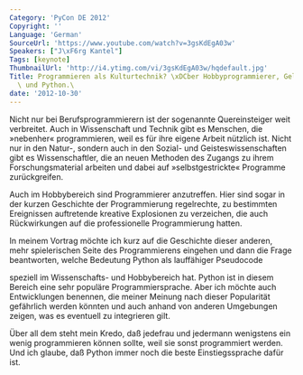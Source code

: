 ```yaml
---
Category: 'PyCon DE 2012'
Copyright: ''
Language: 'German'
SourceUrl: 'https://www.youtube.com/watch?v=3gsKdEgA03w'
Speakers: ["J\xF6rg Kantel"]
Tags: [keynote]
ThumbnailUrl: 'http://i4.ytimg.com/vi/3gsKdEgA03w/hqdefault.jpg'
Title: Programmieren als Kulturtechnik? \xDCber Hobbyprogrammierer, Gelegenkeitsskripter\
  \ und Python.\
date: '2012-10-30'
---
```

Nicht nur bei Berufsprogrammierern ist der sogenannte Quereinsteiger weit
verbreitet. Auch in Wissenschaft und Technik gibt es Menschen, die »nebenher«
programmieren, weil es für ihre eigene Arbeit nützlich ist. Nicht nur in den
Natur-, sondern auch in den Sozial- und Geisteswissenschaften gibt es
Wissenschaftler, die an neuen Methoden des Zugangs zu ihrem Forschungsmaterial
arbeiten und dabei auf »selbstgestrickte« Programme zurückgreifen.

Auch im Hobbybereich sind Programmierer anzutreffen. Hier sind sogar in der
kurzen Geschichte der Programmierung regelrechte, zu bestimmten Ereignissen
auftretende kreative Explosionen zu verzeichen, die auch Rückwirkungen auf die
professionelle Programmierung hatten.

In meinem Vortrag möchte ich kurz auf die Geschichte dieser anderen, mehr
spielerischen Seite des Programmierens eingehen und dann die Frage
beantworten, welche Bedeutung Python als lauffähiger Pseudocode

speziell im Wissenschafts- und Hobbybereich hat. Python ist in diesem Bereich
eine sehr populäre Programmiersprache. Aber ich möchte auch Entwicklungen
benennen, die meiner Meinung nach dieser Popularität gefährlich werden könnten
und auch anhand von anderen Umgebungen zeigen, was es eventuell zu integrieren
gilt.

Über all dem steht mein Kredo, daß jedefrau und jedermann wenigstens ein wenig
programmieren können sollte, weil sie sonst programmiert werden. Und ich
glaube, daß Python immer noch die beste Einstiegssprache dafür ist.
